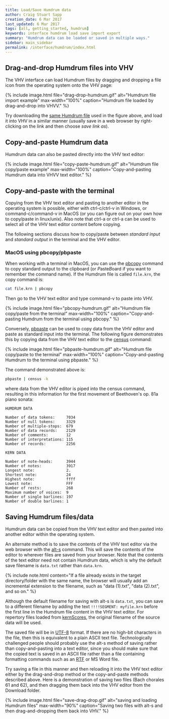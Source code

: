```yaml
---
title: Load/Save Humdrum data
author: Craig Stuart Sapp
creation_date: 6 Mar 2017
last_updated: 6 Mar 2017
tags: [all, getting_started, humdrum]
keywords: interface humdrum load save import export
summary: "Humdrum data can be loaded or saved in multiple ways."
sidebar: main_sidebar
permalink: /interface/humdrum/index.html
---
```


## Drag-and-drop Humdrum files into VHV ##

The VHV interface can load Humdrum files by dragging and dropping a file
icon from the operating system onto the VHV page:

{% include image.html
	file="drag-drop-humdrum.gif"
	alt="Humdrum file import example"
	max-width="100%"
	caption="Humdrum file loaded by drag-and-drop into VHVV."
%}

Try downloading the [same Humdrum file](data.txt) used in the figure
above, and load it into VHV in a similar manner (usually save in a
web browser by right-clicking on the link and then choose *save
link as*).

## Copy-and-paste Humdrum data ##

Humdrum data can also be pasted directly into the VHV text editor:

{% include image.html
	file="copy-paste-humdrum.gif"
	alt="Humdrum file copy/paste example"
	max-width="100%"
	caption="Copy-and-pasting Humdrum data into VHVV text editor."
%}


## Copy-and-paste with the terminal ##

Copying from the VHV text editor and pasting to another editor in
the operating system is possible, either with <span
class="keypress">ctrl-c</span>/<span class="keypress">ctrl-v</span>
in Windows, or <span class="keypress">command-c</span>/<span
class="keypress">command-v</span> in MacOS (or you can figure out
on your own how to copy/paste in linux/unix). Also note that
<span class="keypress">ctrl-a</span> or <span class="keypress">ctrl-a</span>
can be used to select all of the VHV text editor content before copying.

The following sections discuss how to copy/paste between *standard input* and 
*standard output* in the terminal and the VHV editor.


### MacOS using pbcopy/pbpaste ###

When working with a terminal in MacOS, you can use the
[pbcopy](http://osxdaily.com/2007/03/05/manipulating-the-clipboard-from-the-command-line/)
command to copy standard output to the clipboard (or *P*aste*B*oard if you
want to remember the command name).
If the Humdrum file is called `file.krn`, the copy command is:

```bash
cat file.krn | pbcopy
```

Then go to the VHV text editor and type <span
class="keypress">command-v</span> to paste into VHV.

{% include image.html
	file="pbcopy-humdrum.gif"
	alt="Humdrum file copy/paste from the terminal"
	max-width="100%"
	caption="Copy-and-pasting Humdrum from the terminal using pbcopy."
%}


Conversely,
[pbpaste](http://osxdaily.com/2007/03/05/manipulating-the-clipboard-from-the-command-line/)
can be used to copy data from the VHV editor and paste as standard
input into the terminal.  The following figure demonstrates this by copying
data from the VHV text editor to the [census](http://www.humdrum.org/man/census/) command:

{% include image.html
	file="pbpaste-humdrum.gif"
	alt="Humdrum file copy/paste to the terminal"
	max-width="100%"
	caption="Copy-and-pasting Humdrum to the terminal using pbpaste."
%}

The command demonstrated above is:

```bash
pbpaste | census -k
```

where data from the VHV editor is piped into the census command, resulting in
this information for the first movement of Beethoven's op. 81a piano sonata:

```
HUMDRUM DATA

Number of data tokens:     7034
Number of null tokens:     3329
Number of multiple-stops:  679
Number of data records:    2129
Number of comments:        12
Number of interpretations: 115
Number of records:         2256

KERN DATA

Number of note-heads:      3944
Number of notes:           3917
Longest note:              2.
Shortest note:             24
Highest note:              ffff
Lowest note:               FFF
Number of rests:           268
Maximum number of voices:  9
Number of single barlines: 197
Number of double barlines: 1
```



## Saving Humdrum files/data ##

Humdrum data can be copied from the VHV text editor and then
pasted into another editor within the operating system.

An alternate method is to save the contents of the VHV text editor
via the web browser with the [<span
class='keypress'>alt-s</span>](/commands/alt-s) command.  This will
save the contents of the editor to wherever files are saved
from your browser.  Note that the contents of the text editor need
not contain Humdrum data, which is why the default save filename
is `data.txt` rather than `data.krn`.

{% include note.html
	content="If a file already exists in the target directory/folder with the same name, the browser will usually add an incremental extension to the filename, such as \"data (1).txt\", \"data (2).txt\", and so on."
%}


Although the default filename for saving with <span
class='keypress'>alt-s</span> is `data.txt`, you can save to a
different filename by adding the text `!!!!SEGMENT: myfile.krn`
before the first line in the Humdrum file content in the VHV text editor.
For repertory files loaded from [kernScores](http://kern.humdrum.org),
the original filename of the source data will be used.

The saved file will be in [UTF-8](https://en.wikipedia.org/wiki/UTF-8)
format.  If there are no high-bit characters in the file, then this
is equivalent to a plain ASCII text file.  Technologically challenged
people should probably use the <span class='keypress'>alt-s</span>
method of saving rather than copy-and-pasting into a text editor,
since you should make sure that the copied text is saved in an ASCII
file rather than a file containing formatting commands such as an
[RTF](https://en.wikipedia.org/wiki/Rich_Text_Format) or MS Word file.

Try saving a file in this manner and then reloading it into the VHV
text editor either by the drag-and-drop method or the copy-and-paste
methods described above.  Here is a demonstration of saving two files
(Bach chorales 61 and 62), and then dragging them back into the 
VHV editor from the Download folder.

{% include image.html
	file="save-drag-drop.gif"
	alt="saving and loading Humdrum files"
	max-width="90%"
	caption="Saving two files with <span class='keypress'>alt-s</span> and then drag-and-dropping them back into VHV."
%}




